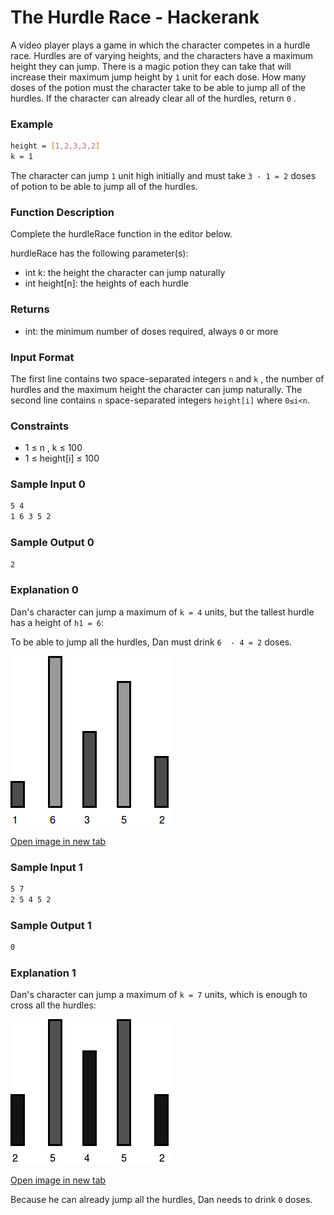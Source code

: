 # The Hurdle Race  - Hackerank

A video player plays a game in which the character competes in a hurdle race. Hurdles are of varying heights, and the characters have a maximum height they can jump. There is a magic potion they can take that will increase their maximum jump height by `1` unit for each dose. How many doses of the potion must the character take to be able to jump all of the hurdles. If the character can already clear all of the hurdles, return `0` .

### Example

```bash
height = [1,2,3,3,2]
k = 1
```

The character can jump `1` unit high initially and must take `3 - 1 = 2` doses of potion to be able to jump all of the hurdles.

### Function Description

Complete the hurdleRace function in the editor below.

hurdleRace has the following parameter(s):

* int k: the height the character can jump naturally
* int height[n]: the heights of each hurdle

### Returns

* int: the minimum number of doses required, always `0` or more

### Input Format

The first line contains two space-separated integers `n` and `k` , the number of hurdles and the maximum height the character can jump naturally.
The second line contains `n` space-separated integers  `height[i]` where `0≤i<n`.

### Constraints
* 1 ≤ n , k ≤ 100
* 1 ≤ height[i] ≤ 100 

### Sample Input 0
```bash
5 4
1 6 3 5 2
```

### Sample Output 0
```bash
2
```

### Explanation 0
Dan's character can jump a maximum of ` k = 4 `  units, but the tallest hurdle has a height of ` h1 = 6 `:

To be able to jump all the hurdles, Dan must drink ` 6  - 4 = 2 `  doses.

![Tallest hurdle illustration](assets/asset1.png)

[Open image in new tab](assets/asset1.png)

### Sample Input 1
```bash
5 7
2 5 4 5 2
```

### Sample Output 1
```bash
0
```

### Explanation 1
Dan's character can jump a maximum of ` k = 7 ` units, which is enough to cross all the hurdles:

![All hurdles cleared illustration](assets/asset2.png)

[Open image in new tab](assets/asset2.png)

Because he can already jump all the hurdles, Dan needs to drink ` 0 ` doses.